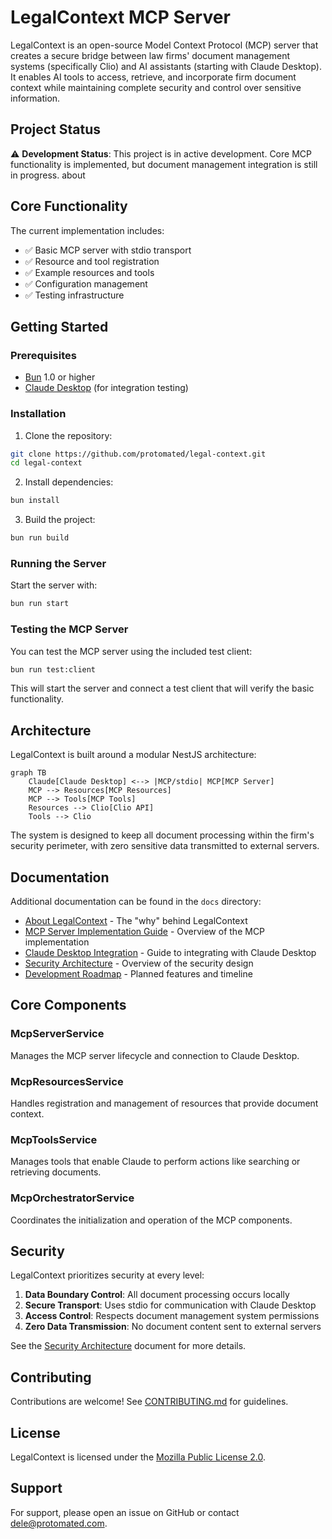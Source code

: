 # LegalContext MCP Server

LegalContext is an open-source Model Context Protocol (MCP) server that creates a secure bridge between law firms' document management systems (specifically Clio) and AI assistants (starting with Claude Desktop). It enables AI tools to access, retrieve, and incorporate firm document context while maintaining complete security and control over sensitive information.

## Project Status

⚠️ **Development Status**: This project is in active development. Core MCP functionality is implemented, but document management integration is still in progress.
about
## Core Functionality

The current implementation includes:

- ✅ Basic MCP server with stdio transport
- ✅ Resource and tool registration
- ✅ Example resources and tools
- ✅ Configuration management
- ✅ Testing infrastructure

## Getting Started

### Prerequisites

- [Bun](https://bun.sh/) 1.0 or higher
- [Claude Desktop](https://claude.ai/desktop) (for integration testing)

### Installation

1. Clone the repository:

```bash
git clone https://github.com/protomated/legal-context.git
cd legal-context
```

2. Install dependencies:

```bash
bun install
```

3. Build the project:

```bash
bun run build
```

### Running the Server

Start the server with:

```bash
bun run start
```

### Testing the MCP Server

You can test the MCP server using the included test client:

```bash
bun run test:client
```

This will start the server and connect a test client that will verify the basic functionality.

## Architecture

LegalContext is built around a modular NestJS architecture:

```mermaid
graph TB
    Claude[Claude Desktop] <--> |MCP/stdio| MCP[MCP Server]
    MCP --> Resources[MCP Resources]
    MCP --> Tools[MCP Tools]
    Resources --> Clio[Clio API]
    Tools --> Clio
```

The system is designed to keep all document processing within the firm's security perimeter, with zero sensitive data transmitted to external servers.

## Documentation

Additional documentation can be found in the `docs` directory:
- [About LegalContext](docs/about-legal-text.md) - The "why" behind LegalContext
- [MCP Server Implementation Guide](docs/mcp-server-guide.md) - Overview of the MCP implementation
- [Claude Desktop Integration](docs/mcp-client-integration.md) - Guide to integrating with Claude Desktop
- [Security Architecture](docs/security-architecture.md) - Overview of the security design
- [Development Roadmap](docs/development-roadmap.md) - Planned features and timeline

## Core Components

### McpServerService

Manages the MCP server lifecycle and connection to Claude Desktop.

### McpResourcesService

Handles registration and management of resources that provide document context.

### McpToolsService

Manages tools that enable Claude to perform actions like searching or retrieving documents.

### McpOrchestratorService

Coordinates the initialization and operation of the MCP components.

## Security

LegalContext prioritizes security at every level:

1. **Data Boundary Control**: All document processing occurs locally
2. **Secure Transport**: Uses stdio for communication with Claude Desktop
3. **Access Control**: Respects document management system permissions
4. **Zero Data Transmission**: No document content sent to external servers

See the [Security Architecture](docs/security-architecture.md) document for more details.

## Contributing

Contributions are welcome! See [CONTRIBUTING.md](CONTRIBUTING.md) for guidelines.

## License

LegalContext is licensed under the [Mozilla Public License 2.0](LICENSE).

## Support

For support, please open an issue on GitHub or contact dele@protomated.com.
